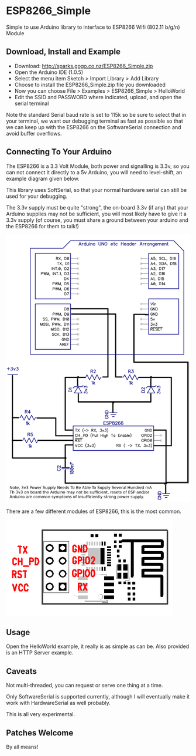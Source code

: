 ESP8266_Simple
===============

Simple to use Arduino library to interface to ESP8266 Wifi (802.11 b/g/n) Module

Download, Install and Example
-----------------------------

* Download: http://sparks.gogo.co.nz/ESP8266_Simple.zip
* Open the Arduino IDE (1.0.5)
* Select the menu item Sketch > Import Library > Add Library
* Choose to install the ESP8266_Simple.zip file you downloaded
* Now you can choose File > Examples > ESP8266_Simple > HelloWorld
* Edit the SSID and PASSWORD where indicated, upload, and open the serial terminal
  
Note the standard Serial baud rate is set to 115k so be sure to select that in your terminal, we want our debugging terminal as fast as possible so that we can keep up with the ESP8266 on the SoftwareSerial connection and avoid buffer overflows.

Connecting To Your Arduino
--------------------------

The ESP8266 is a 3.3 Volt Module, both power and signalling is 3.3v, so you can not connect it directly to a 5v Arduino, you will need to level-shift, an example diagram given below.

This library uses SoftSerial, so that your normal hardware serial can still be used for your debugging.

The 3.3v supply must be quite "strong", the on-board 3.3v (if any) that your Arduino supplies may not be sufficient, you will most likely have to give it a 3.3v supply (of course, you must share a ground between your arduino and the ESP8266 for them to talk!)

![Example Wiring Diagram for ESP8266 Level Shifted with Zeners to Arduino](arduino-wiring-diagram.jpg?raw=true "Example Wiring Diagram")

There are a few different modules of ESP8266, this is the most common.

![Pinout Of Common (V091) ESP8266 Module](esp8266-091.jpg?raw=true "Pinout Of Common (V091) ESP8266 Module")



Usage
--------------------------

Open the HelloWorld example, it really is as simple as can be.  Also provided is an HTTP Server example.

Caveats
--------------------------

Not multi-threaded, you can request or serve one thing at a time.

Only SoftwareSerial is supported currently, although I will eventually make it work with HardwareSerial as well probably.

This is all very experimental.

Patches Welcome
--------------------------

By all means!


